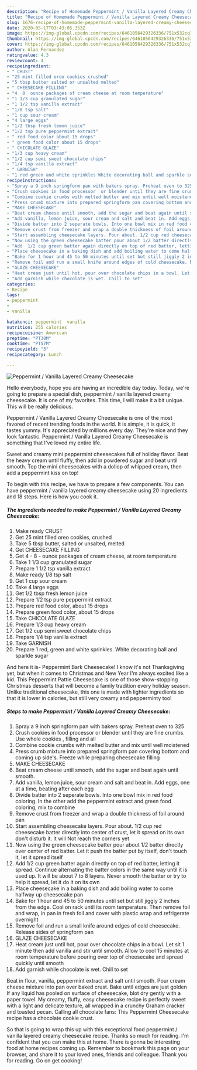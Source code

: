 ```yaml
---
description: "Recipe of Homemade Peppermint / Vanilla Layered Creamy Cheesecake"
title: "Recipe of Homemade Peppermint / Vanilla Layered Creamy Cheesecake"
slug: 1676-recipe-of-homemade-peppermint-vanilla-layered-creamy-cheesecake
date: 2020-05-17T03:43:05.353Z
image: https://img-global.cpcdn.com/recipes/6461056429326336/751x532cq70/peppermint-vanilla-layered-creamy-cheesecake-recipe-main-photo.jpg
thumbnail: https://img-global.cpcdn.com/recipes/6461056429326336/751x532cq70/peppermint-vanilla-layered-creamy-cheesecake-recipe-main-photo.jpg
cover: https://img-global.cpcdn.com/recipes/6461056429326336/751x532cq70/peppermint-vanilla-layered-creamy-cheesecake-recipe-main-photo.jpg
author: Alan Fernandez
ratingvalue: 4.3
reviewcount: 4
recipeingredient:
- " CRUST"
- "25 mint filled oreo cookies crushed"
- "5 tbsp butter salted or unsalted melted"
- " CHEESECAKE FILLING"
- "4  8  ounce packages of cream cheese at room temperature"
- "1 1/3 cup granulated sugar"
- "1 1/2 tsp vanilla extract"
- "1/8 tsp salt"
- "1 cup sour cream"
- "4 large eggs"
- "1/2 tbsp fresh lemon juice"
- "1/2 tsp pure peppermint extract"
- " red food color about 15 drops"
- " green food color about 15 drops"
- " CHICOLATE GLAZE"
- "1/3 cup heavy cream"
- "1/2 cup semi sweet chocolate chips"
- "1/4 tsp vanilla extract"
- " GARNISH"
- "1 red green and white sprinkles White decorating ball and sparkle sugar"
recipeinstructions:
- "Spray a 9 inch springform pan with bakers spray. Preheat oven to 325"
- "Crush cookies in food processor  or blender until they are fine crumbs. Use whole cookies , filling and all"
- "Combine cookie crumbs with melted butter and mix until well moistened"
- "Press crumb mixture into prepared springform pan covering bottom and coming up side&#39;s. Freeze while preparing  cheesecake filling"
- "MAKE CHEESECAKE"
- "Beat cream cheese until smooth, add the sugar and beat again until smooth."
- "Add vanilla, lemon juice, sour cream and salt and beat in. Add eggs, one at a time, beating after each egg"
- "Divide batter into 2 seperate bowls. Into one bowl mix in red food coloring. In the other add the peppermint extract and green food coloring,  mix to combine"
- "Remove crust from freezer and wrap a double thickness of foil around pan"
- "Start assembling cheesecake layers. Pour about. 1/2 cup red cheesecake batter directly into center of crust, let it spread on its own don&#39;t disturb it. It will Not reach the corners yet"
- "Now using the green cheesecake batter pour about 1/2 batter directly over center of red batter. Let it push the batter put by itself, don&#39;t touch it, let it spread itself"
- "Add  1/2 cup green batter again directly on top of red batter, letting it spread. Continue alternating the batter colors in the same way until it is used up. It will be about 7 to 8 layers. Never smooth the batter or try to help it spread, let it do it on its own"
- "Place cheesecake in a baking dish and add boiling water to come halfway up cheesecake pan"
- "Bake for 1 hour and 45 to 50 minutes until set but still jiggly 2 inches from the edge. Cool on rack until its room temperature. Then remove foil and wrap, in pan in fresh foil and cover with plastic wrap and refrigerate  overnight"
- "Remove foil and run a small knife around edges of cold cheesecake. Release  sides of springform pan"
- "GLAZE CHEESECAKE"
- "Heat cream just until hot, pour over chocolate chips in a bowl. Let sit 1 minute then add vanilla and stir until smooth. Allow to cool 15 minutes at room temperature before pouring over top of cheesecake and spread quickly until smooth"
- "Add garnish while chocolate is wet. Chill to set"
categories:
- Recipe
tags:
- peppermint
- 
- vanilla

katakunci: peppermint  vanilla 
nutrition: 255 calories
recipecuisine: American
preptime: "PT30M"
cooktime: "PT57M"
recipeyield: "3"
recipecategory: Lunch

---
```



![Peppermint / Vanilla Layered Creamy Cheesecake](https://img-global.cpcdn.com/recipes/6461056429326336/751x532cq70/peppermint-vanilla-layered-creamy-cheesecake-recipe-main-photo.jpg)

Hello everybody, hope you are having an incredible day today. Today, we're going to prepare a special dish, peppermint / vanilla layered creamy cheesecake. It is one of my favorites. This time, I will make it a bit unique. This will be really delicious.

Peppermint / Vanilla Layered Creamy Cheesecake is one of the most favored of recent trending foods in the world. It is simple, it is quick, it tastes yummy. It's appreciated by millions every day. They're nice and they look fantastic. Peppermint / Vanilla Layered Creamy Cheesecake is something that I've loved my entire life.

Sweet and creamy mini peppermint cheesecakes full of holiday flavor. Beat the heavy cream until fluffy, then add in powdered sugar and beat until smooth. Top the mini cheesecakes with a dollop of whipped cream, then add a peppermint kiss on top!


To begin with this recipe, we have to prepare a few components. You can have peppermint / vanilla layered creamy cheesecake using 20 ingredients and 18 steps. Here is how you cook it.

<!--inarticleads1-->

##### The ingredients needed to make Peppermint / Vanilla Layered Creamy Cheesecake:

1. Make ready  CRUST
1. Get 25 mint filled oreo cookies, crushed
1. Take 5 tbsp butter, salted or unsalted, melted
1. Get  CHEESECAKE FILLING
1. Get 4 - 8 - ounce packages of cream cheese, at room temperature
1. Take 1 1/3 cup granulated sugar
1. Prepare 1 1/2 tsp vanilla extract
1. Make ready 1/8 tsp salt
1. Get 1 cup sour cream
1. Take 4 large eggs
1. Get 1/2 tbsp fresh lemon juice
1. Prepare 1/2 tsp pure peppermint extract
1. Prepare  red food color, about 15 drops
1. Prepare  green food color, about 15 drops
1. Take  CHICOLATE GLAZE
1. Prepare 1/3 cup heavy cream
1. Get 1/2 cup semi sweet chocolate chips
1. Prepare 1/4 tsp vanilla extract
1. Take  GARNISH
1. Prepare 1 red, green and white sprinkles. White decorating ball and sparkle sugar


And here it is- Peppermint Bark Cheesecake! I know it&#39;s not Thanksgiving yet, but when it comes to Christmas and New Year I&#39;m always excited like a kid. This Peppermint Pattie Cheesecake is one of those show-stopping Christmas desserts that will become a family tradition every holiday season. Unlike traditional cheesecake, this one is made with lighter ingredients so that it is lower in calories, but still very creamy and pepperminty too! 

<!--inarticleads2-->

##### Steps to make Peppermint / Vanilla Layered Creamy Cheesecake:

1. Spray a 9 inch springform pan with bakers spray. Preheat oven to 325
1. Crush cookies in food processor  or blender until they are fine crumbs. Use whole cookies , filling and all
1. Combine cookie crumbs with melted butter and mix until well moistened
1. Press crumb mixture into prepared springform pan covering bottom and coming up side&#39;s. Freeze while preparing  cheesecake filling
1. MAKE CHEESECAKE
1. Beat cream cheese until smooth, add the sugar and beat again until smooth.
1. Add vanilla, lemon juice, sour cream and salt and beat in. Add eggs, one at a time, beating after each egg
1. Divide batter into 2 seperate bowls. Into one bowl mix in red food coloring. In the other add the peppermint extract and green food coloring,  mix to combine
1. Remove crust from freezer and wrap a double thickness of foil around pan
1. Start assembling cheesecake layers. Pour about. 1/2 cup red cheesecake batter directly into center of crust, let it spread on its own don&#39;t disturb it. It will Not reach the corners yet
1. Now using the green cheesecake batter pour about 1/2 batter directly over center of red batter. Let it push the batter put by itself, don&#39;t touch it, let it spread itself
1. Add  1/2 cup green batter again directly on top of red batter, letting it spread. Continue alternating the batter colors in the same way until it is used up. It will be about 7 to 8 layers. Never smooth the batter or try to help it spread, let it do it on its own
1. Place cheesecake in a baking dish and add boiling water to come halfway up cheesecake pan
1. Bake for 1 hour and 45 to 50 minutes until set but still jiggly 2 inches from the edge. Cool on rack until its room temperature. Then remove foil and wrap, in pan in fresh foil and cover with plastic wrap and refrigerate  overnight
1. Remove foil and run a small knife around edges of cold cheesecake. Release  sides of springform pan
1. GLAZE CHEESECAKE
1. Heat cream just until hot, pour over chocolate chips in a bowl. Let sit 1 minute then add vanilla and stir until smooth. Allow to cool 15 minutes at room temperature before pouring over top of cheesecake and spread quickly until smooth
1. Add garnish while chocolate is wet. Chill to set


Beat in flour, vanilla, peppermint extract and salt until smooth. Pour cream cheese mixture into pan over baked crust. Bake until edges are just golden If any liquid has pooled on surface of cheesecake, blot dry gently with a paper towel. My creamy, fluffy, easy cheesecake recipe is perfectly sweet with a light and delicate texture, all wrapped in a crunchy Graham cracker and toasted pecan. Calling all chocolate fans: This Peppermint Cheesecake recipe has a chocolate cookie crust. 

So that is going to wrap this up with this exceptional food peppermint / vanilla layered creamy cheesecake recipe. Thanks so much for reading. I'm confident that you can make this at home. There is gonna be interesting food at home recipes coming up. Remember to bookmark this page on your browser, and share it to your loved ones, friends and colleague. Thank you for reading. Go on get cooking!
